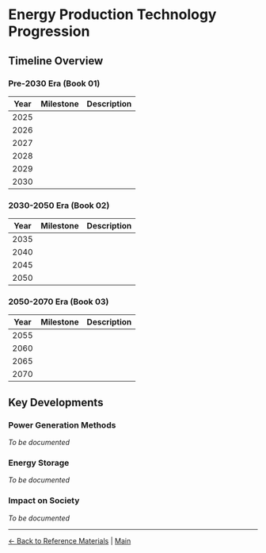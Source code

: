 # Energy Production Technology Progression

## Timeline Overview

### Pre-2030 Era (Book 01)
| Year  | Milestone | Description |
|-------|-----------|-------------|
| 2025  |           |             |
| 2026  |           |             |
| 2027  |           |             |
| 2028  |           |             |
| 2029  |           |             |
| 2030  |           |             |

### 2030-2050 Era (Book 02)
| Year  | Milestone | Description |
|-------|-----------|-------------|
| 2035  |           |             |
| 2040  |           |             |
| 2045  |           |             |
| 2050  |           |             |

### 2050-2070 Era (Book 03)
| Year  | Milestone | Description |
|-------|-----------|-------------|
| 2055  |           |             |
| 2060  |           |             |
| 2065  |           |             |
| 2070  |           |             |

## Key Developments

### Power Generation Methods
*To be documented*

### Energy Storage
*To be documented*

### Impact on Society
*To be documented*

---

[← Back to Reference Materials](./README.md) | [Main](../README.md)

